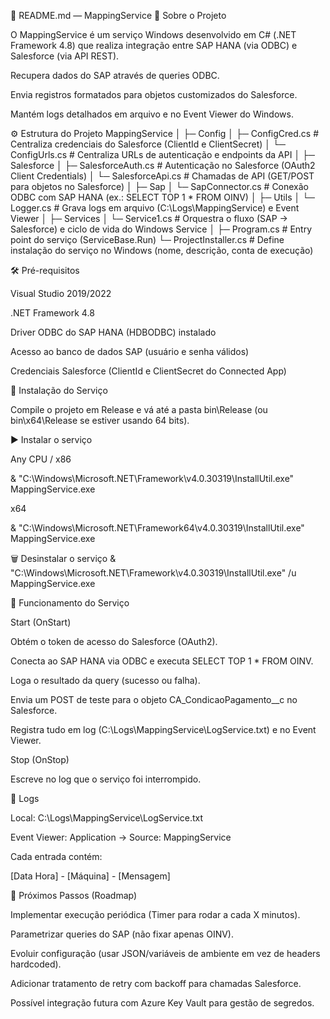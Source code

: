 📄 README.md — MappingService
🚀 Sobre o Projeto

O MappingService é um serviço Windows desenvolvido em C# (.NET Framework 4.8) que realiza integração entre SAP HANA (via ODBC) e Salesforce (via API REST).

Recupera dados do SAP através de queries ODBC.

Envia registros formatados para objetos customizados do Salesforce.

Mantém logs detalhados em arquivo e no Event Viewer do Windows.

⚙️ Estrutura do Projeto
MappingService
│
├─ Config
│   ├─ ConfigCred.cs         # Centraliza credenciais do Salesforce (ClientId e ClientSecret)
│   └─ ConfigUrls.cs         # Centraliza URLs de autenticação e endpoints da API
│
├─ Salesforce
│   ├─ SalesforceAuth.cs     # Autenticação no Salesforce (OAuth2 Client Credentials)
│   └─ SalesforceApi.cs      # Chamadas de API (GET/POST para objetos no Salesforce)
│
├─ Sap
│   └─ SapConnector.cs       # Conexão ODBC com SAP HANA (ex.: SELECT TOP 1 * FROM OINV)
│
├─ Utils
│   └─ Logger.cs             # Grava logs em arquivo (C:\Logs\MappingService) e Event Viewer
│
├─ Services
│   └─ Service1.cs           # Orquestra o fluxo (SAP → Salesforce) e ciclo de vida do Windows Service
│
├─ Program.cs                # Entry point do serviço (ServiceBase.Run)
└─ ProjectInstaller.cs       # Define instalação do serviço no Windows (nome, descrição, conta de execução)

🛠️ Pré-requisitos

Visual Studio 2019/2022

.NET Framework 4.8

Driver ODBC do SAP HANA (HDBODBC) instalado

Acesso ao banco de dados SAP (usuário e senha válidos)

Credenciais Salesforce (ClientId e ClientSecret do Connected App)

🔧 Instalação do Serviço

Compile o projeto em Release e vá até a pasta bin\Release (ou bin\x64\Release se estiver usando 64 bits).

▶️ Instalar o serviço

Any CPU / x86

& "C:\Windows\Microsoft.NET\Framework\v4.0.30319\InstallUtil.exe" MappingService.exe


x64

& "C:\Windows\Microsoft.NET\Framework64\v4.0.30319\InstallUtil.exe" MappingService.exe

🗑️ Desinstalar o serviço
& "C:\Windows\Microsoft.NET\Framework\v4.0.30319\InstallUtil.exe" /u MappingService.exe

📌 Funcionamento do Serviço

Start (OnStart)

Obtém o token de acesso do Salesforce (OAuth2).

Conecta ao SAP HANA via ODBC e executa SELECT TOP 1 * FROM OINV.

Loga o resultado da query (sucesso ou falha).

Envia um POST de teste para o objeto CA_CondicaoPagamento__c no Salesforce.

Registra tudo em log (C:\Logs\MappingService\LogService.txt) e no Event Viewer.

Stop (OnStop)

Escreve no log que o serviço foi interrompido.

📝 Logs

Local: C:\Logs\MappingService\LogService.txt

Event Viewer: Application → Source: MappingService

Cada entrada contém:

[Data Hora] - [Máquina] - [Mensagem]

🔮 Próximos Passos (Roadmap)

 Implementar execução periódica (Timer para rodar a cada X minutos).

 Parametrizar queries do SAP (não fixar apenas OINV).

 Evoluir configuração (usar JSON/variáveis de ambiente em vez de headers hardcoded).

 Adicionar tratamento de retry com backoff para chamadas Salesforce.

 Possível integração futura com Azure Key Vault para gestão de segredos.
